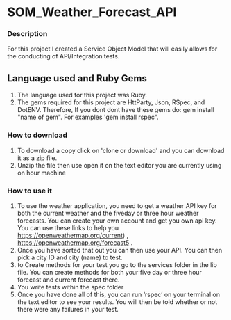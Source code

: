 # SOM_Weather_Forecast_API

### Description 
For this project I created a Service Object Model that will easily allows for the conducting of API/Integration tests.


## Language used and Ruby Gems 

1. The language used for this project was Ruby.
2. The gems required for this project are HttParty, Json,  RSpec, and DotENV. Therefore, If you dont dont have these gems do: gem install "name of gem". For examples 'gem install rspec".

### How to download
1.	To download a copy click on 'clone or download' and you can download it as a zip file.
2.	Unzip the file then use open it on the text editor you are currently using on hour machine


### How to use it 
1. To use the weather application, you need to get a weather API key for both the current weather and the fiveday or three hour weather forecasts. You can create your own account and get you own api key.  You can use these links to help you https://openweathermap.org/current) , https://openweathermap.org/forecast5 .
2. Once you have sorted that out you can then use your API. You can then pick a city ID and city (name) to test.
3. to Create methods for your test you go to the services folder in the lib file. You can create methods for both your five day or three hour forecast and current forecast there.
4. You write tests within the spec folder
5. Once you have done all of this, you can run ‘rspec’ on your terminal on the text editor to see your results. You will then be told whether or not there were any failures in your test.
 
 
